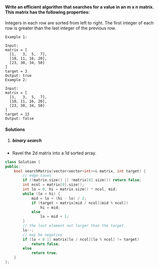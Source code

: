 #### Write an efficient algorithm that searches for a value in an m x n matrix. This matrix has the following properties:

Integers in each row are sorted from left to right.
The first integer of each row is greater than the last integer of the previous row.

```
Example 1:

Input:
matrix = [
  [1,   3,  5,  7],
  [10, 11, 16, 20],
  [23, 30, 34, 50]
]
target = 3
Output: true
Example 2:

Input:
matrix = [
  [1,   3,  5,  7],
  [10, 11, 16, 20],
  [23, 30, 34, 50]
]
target = 13
Output: false
```

#### Solutions

1. ##### binary search

- Ravel the 2d matrix into a 1d sorted array.

```cpp
class Solution {
public:
    bool searchMatrix(vector<vector<int>>& matrix, int target) {
        // edge cases
        if (!matrix.size() || !matrix[0].size()) return false;
        int ncol = matrix[0].size();
        int lo = 0, hi = matrix.size() * ncol, mid;
        while (lo < hi) {
            mid = lo + (hi - lo) / 2;
            if (target < matrix[mid / ncol][mid % ncol])
                hi = mid;
            else
                lo = mid + 1;
        }
        // the last element not larger than the target.
        lo--;
        // may be negative
        if (lo < 0 || matrix[lo / ncol][lo % ncol] != target)
            return false;
        else
            return true;
    }
};
```